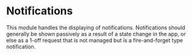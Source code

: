 # Notifications

This module handles the displaying of notifications. Notifications should generally be shown passively as a result of a
state change in the app, or else as a 1-off request that is not managed but is a fire-and-forget type notification.
